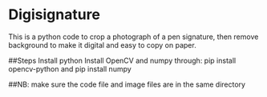 # Digisignature
This is a python code to crop a photograph of a pen signature, then remove background to make it digital and easy to copy on paper.

##Steps
Install python
Install OpenCV and numpy through:
    pip install opencv-python and 
    pip install numpy
    
##NB: make sure the code file and image files are in the same directory
